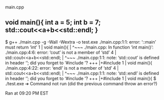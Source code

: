 main.cpp

void main(){
int a = 5;
int b = 7;
std::cout<<a+b<<std::endl;
}
----------
$ g++ ./main.cpp -g -Wall -Wextra -o test.exe
./main.cpp:1:1: error: ‘::main’ must return ‘int’
    1 | void main(){
      | ^~~~
./main.cpp: In function ‘int main()’:
./main.cpp:4:6: error: ‘cout’ is not a member of ‘std’
    4 | std::cout<<a+b<<std::endl;
      |      ^~~~
./main.cpp:1:1: note: ‘std::cout’ is defined in header ‘<iostream>’; did you forget to ‘#include <iostream>’?
  +++ |+#include <iostream>
    1 | void main(){
./main.cpp:4:22: error: ‘endl’ is not a member of ‘std’
    4 | std::cout<<a+b<<std::endl;
      |                      ^~~~
./main.cpp:1:1: note: ‘std::endl’ is defined in header ‘<ostream>’; did you forget to ‘#include <ostream>’?
  +++ |+#include <ostream>
    1 | void main(){
$ ./test.exe 
➔ Command not run (did the previous command throw an error?)

Ran at 09:20 PM EST